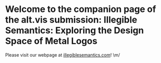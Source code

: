 # Welcome to the companion page of the alt.vis submission: Illegible Semantics: Exploring the Design Space of Metal Logos

Please visit our webpage at [illegiblesemantics.com](http://illegiblesemantics.com/)! \m/
